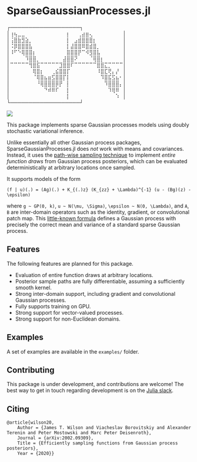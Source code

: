 # SparseGaussianProcesses.jl

┌───────────────────┐\
│⢰⢦⣀⣀⠀⠀⠀⠀⠀⠀⠀⠀⠀⠀⠀⡆⠀⠀⢀⣴⣶⢄⠀⠀⠀⠀⠀⠀⠀⠀│\
│⢨⣿⣷⣻⣵⡀⠀⠀⠀⠀⠀⠀⠀⠀⠀⡇⠀⣠⣾⣿⣿⣿⡆⠀⠀⠀⠀⠀⠀⠀│\
│⠨⡿⣿⣿⣿⣧⠀⠀⠀⠀⠀⠀⠀⠀⠀⡇⣼⣿⣿⠿⣿⣾⣿⡀⠀⠀⠀⠀⠀⠀│\
│⠸⠋⠑⢿⣿⣿⡆⠀⠀⠀⠀⠀⠀⠀⠀⣿⣿⣿⡟⠉⠺⣻⣿⣧⠀⠀⠀⠀⠀⠀│\
│⠀⠀⠀⠀⠹⣿⣿⡀⠀⠀⠀⠀⠀⠀⣼⣿⣿⠝⠀⠀⠀⠈⢿⣿⡆⠀⠀⠀⠀⠀│\
│⠉⠉⠉⠉⠉⢻⣿⣯⠉⠉⠉⠉⠉⣹⣿⣿⠏⠉⠉⠉⠉⠉⠉⣿⣿⣍⡉⠉⠉⠉│\
│⠀⠀⠀⠀⠀⠀⢿⣿⡆⠀⠀⢀⣮⣿⣿⡏⠀⠀⠀⠀⠀⠀⠀⠸⣿⣏⢟⡄⡜⠀│\
│⠀⠀⠀⠀⠀⠀⠈⢿⣿⣦⣶⣫⣿⣿⡏⡇⠀⠀⠀⠀⠀⠀⠀⠀⠹⣿⣯⣫⣦⠂│\
│⠀⠀⠀⠀⠀⠀⠀⠘⢿⣿⣿⣿⡿⡟⠀⡇⠀⠀⠀⠀⠀⠀⠀⠀⠀⠹⣿⣿⣿⡄│\
│⠀⠀⠀⠀⠀⠀⠀⠀⠀⠙⠾⠿⠏⠀⠀⡇⠀⠀⠀⠀⠀⠀⠀⠀⠀⠀⠹⢿⠿⠀│\
│⠀⠀⠀⠀⠀⠀⠀⠀⠀⠀⠀⠀⠀⠀⠀⡇⠀⠀⠀⠀⠀⠀⠀⠀⠀⠀⠀⠀⠱⠀│\
└───────────────────┘

[![](https://img.shields.io/badge/docs-dev-blue.svg)](https://aterenin.github.io/SparseGaussianProcesses.jl/dev)

This package implements sparse Gaussian processes models using doubly stochastic variational inference.

Unlike essentially all other Gaussian process packages, SparseGaussianProcesses.jl does *not* work with means and covariances.
Instead, it uses the [path-wise sampling technique](https://arxiv.org/abs/2002.09309) to implement *entire function draws* from Gaussian process posteriors, which can be evaluated deterministically at arbitrary locations once sampled.

It supports models of the form

```
(f | u)(.) = (Ag)(.) + K_{(.)z} (K_{zz} + \Lambda)^{-1} (u - (Bg)(z) - \epsilon)
```

where `g ~ GP(0, k)`, `u ~ N(\mu, \Sigma)`, `\epsilon ~ N(0, \Lambda)`, and `A`, `B` are inter-domain operators such as the identity, gradient, or convolutional patch map.
This [little-known formula](https://arxiv.org/abs/2002.09309) defines a Gaussian process with precisely the correct mean and variance of a standard sparse Gaussian process.

## Features

The following features are planned for this package.

- Evaluation of entire function draws at arbitrary locations.
- Posterior sample paths are fully differentiable, assuming a sufficiently smooth kernel.
- Strong inter-domain support, including gradient and convolutional Gaussian processes.
- Fully supports training on GPU.
- Strong support for vector-valued processes.
- Strong support for non-Euclidean domains.

## Examples

A set of examples are available in the `examples/` folder.

## Contributing

This package is under development, and contributions are welcome! The best way to get in touch regarding development is on the [Julia slack](https://julialang.slack.com/).

## Citing

```
@article{wilson20,
	Author = {James T. Wilson and Viacheslav Borovitskiy and Alexander Terenin and Peter Mostowski and Marc Peter Deisenroth},
	Journal = {arXiv:2002.09309},
	Title = {Efficiently sampling functions from Gaussian process posteriors},
	Year = {2020}}
```